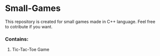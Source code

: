# Small-Games

This repository is created for small games made in C++ language. Feel free to cotribute if you want. 

### Contains: 
1. Tic-Tac-Toe Game
